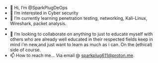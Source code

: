 - 👋 Hi, I’m @SparkPlugDeOps
- 👀 I’m interested in Cyber security 
- 🌱 I’m currently learning penetration testing, networking, Kali-Linux, Wireshark, packet analysis.
- 
- 💞️ I’m looking to collaborate on anything to just to educate myself with others who are already well educated in their respected fields  keep in mind i'm new,and just want to learn as much as i can. On the (ethical) side of course.
- 📫 How to reach me... Via email @ sparkplug611@proton.me.

<!---
SparkPlugDeOps/SparkPlugDeOps is a ✨ special ✨ repository because its `README.md` (this file) appears on your GitHub profile.
You can click the Preview link to take a look at your changes.
--->
